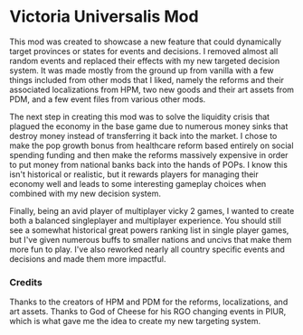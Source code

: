 # Victoria Universalis Mod

This mod was created to showcase a new feature that could dynamically target provinces or states for events and decisions. I removed almost all random events and replaced their effects with my new targeted decision system. It was made mostly from the ground up from vanilla with a few things included from other mods that I liked, namely the reforms and their associated localizations from HPM, two new goods and their art assets from PDM, and a few event files from various other mods.

The next step in creating this mod was to solve the liquidity crisis that plagued the economy in the base game due to numerous money sinks that destroy money instead of transferring it back into the market. I chose to make the pop growth bonus from healthcare reform based entirely on social spending funding and then make the reforms massively expensive in order to put money from national banks back into the hands of POPs. I know this isn't historical or realistic, but it rewards players for managing their economy well and leads to some interesting gameplay choices when combined with my new decision system.

Finally, being an avid player of multiplayer vicky 2 games, I wanted to create both a balanced singleplayer and multiplayer experience. You should still see a somewhat historical great powers ranking list in single player games, but I've given numerous buffs to smaller nations and uncivs that make them more fun to play. I've also reworked nearly all country specific events and decisions and made them more impactful.

### Credits

Thanks to the creators of HPM and PDM for the reforms, localizations, and art assets. Thanks to God of Cheese for his RGO changing events in PIUR, which is what gave me the idea to create my new targeting system.
